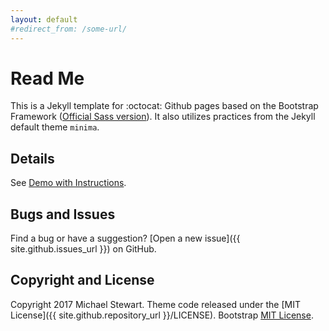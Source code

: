 ```yaml
---
layout: default
#redirect_from: /some-url/
---
```


# Read Me

This is a Jekyll template for :octocat: Github pages based on the Bootstrap Framework ([Official Sass version](https://github.com/twbs/bootstrap-sass)).  It also utilizes practices from the Jekyll default theme `minima`.

## Details

See [Demo with Instructions](https://mdrmike.github.io/jekyll-theme-gh-bootstrap/).

## Bugs and Issues

Find a bug or have a suggestion? [Open a new issue]({{ site.github.issues_url }}) on GitHub.


## Copyright and License

Copyright 2017 Michael Stewart.  Theme code released under the [MIT License]({{ site.github.repository_url }}/LICENSE).  Bootstrap [MIT License](https://github.com/twbs/bootstrap-sass/blob/master/LICENSE).
